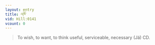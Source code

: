 ```yaml
---
layout: entry
title: འཁོ་
vid: Hill:0141
vcount: 0
---
```

> To wish, to want, to think useful, serviceable, necessary (Jä) CD\.

